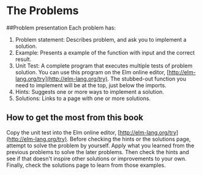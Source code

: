 # The Problems

##Problem presentation
Each problem has:
1. Problem statement: Describes problem, and ask you to implement a solution. 
2. Example: Presents a example of the function with input and the correct result. 
3. Unit Test: A complete program that executes multiple tests of problem solution. You can use this program on the Elm online editor, [http://elm-lang.org/try](http://elm-lang.org/try). The stubbed-out function you need to implement will be at the top, just below the imports.
4. Hints: Suggests one or more ways to implement a solution. 
5. Solutions: Links to a page with one or more solutions. 

## How to get the most from this book
Copy the unit test into the Elm online editor, [http://elm-lang.org/try](http://elm-lang.org/try). Before checking the hints or the solutions page, attempt to solve the problem by yourself. Apply what you learned from the previous problems to solve the later problems. Then check the hints and see if that doesn't inspire other solutions or improvements to your own. Finally, check the solutions page to learn from those examples. 
